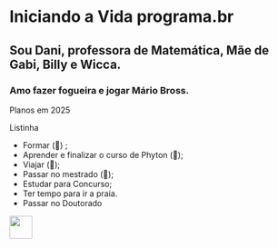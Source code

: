 # Iniciando a Vida programa.br
## Sou Dani, professora de Matemática, Mãe de Gabi, Billy e Wicca.
### Amo fazer fogueira e jogar Mário Bross.

Planos em 2025

Listinha

- Formar (:tada:) ;
- Aprender e finalizar o curso de Phyton (:tada:);
- Viajar (:tada:);
- Passar no mestrado (:tada:);
- Estudar para Concurso;
- Ter tempo para ir a praia.
- Passar no Doutorado

<img src="https://cdn.jsdelivr.net/gh/devicons/devicon/icons/atom/atom-original.svg" width="40" />
